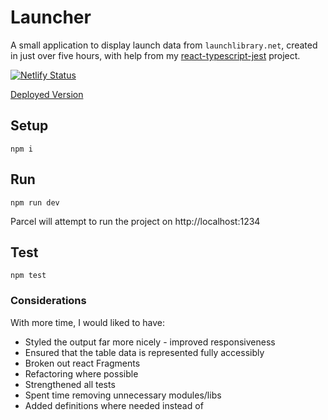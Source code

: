 # Launcher
A small application to display launch data from `launchlibrary.net`, created in just over five hours, with help from my [react-typescript-jest](https://github.com/lanoid/react-typescript-jest) project.

[![Netlify Status](https://api.netlify.com/api/v1/badges/0dd6589c-44ab-4bd9-8308-1628300fdd64/deploy-status)](https://app.netlify.com/sites/inspiring-brattain-31eb28/deploys)

[Deployed Version](https://lanoid-launches.netlify.com)

## Setup

`npm i`

## Run

`npm run dev`

Parcel will attempt to run the project on http://localhost:1234

## Test

`npm test`

### Considerations

With more time, I would liked to have:

- Styled the output far more nicely - improved responsiveness
- Ensured that the table data is represented fully accessibly
- Broken out react Fragments
- Refactoring where possible
- Strengthened all tests
- Spent time removing unnecessary modules/libs
- Added definitions where needed instead of <any>
